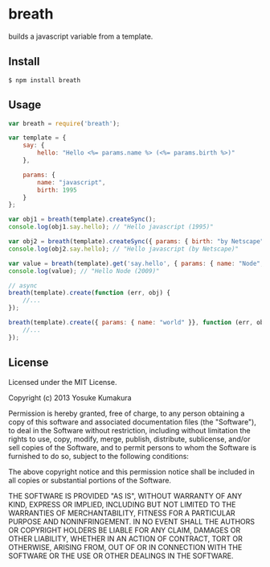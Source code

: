 breath
===========

builds a javascript variable from a template.


Install
-----

    $ npm install breath



Usage
-----

```javascript
var breath = require('breath');

var template = {
    say: {
        hello: "Hello <%= params.name %> (<%= params.birth %>)"
    },

    params: {
        name: "javascript",
        birth: 1995
    }
};

var obj1 = breath(template).createSync();
console.log(obj1.say.hello); // "Hello javascript (1995)"

var obj2 = breath(template).createSync({ params: { birth: "by Netscape" } });
console.log(obj2.say.hello); // "Hello javascript (by Netscape)"

var value = breath(template).get('say.hello', { params: { name: "Node", birth: 2009 } });
console.log(value); // "Hello Node (2009)"

// async
breath(template).create(function (err, obj) {
    //...
});

breath(template).create({ params: { name: "world" }}, function (err, obj) {
    //...
});
```



License
--------

Licensed under the MIT License.

Copyright (c) 2013 Yosuke Kumakura

Permission is hereby granted, free of charge, to any person
obtaining a copy of this software and associated documentation
files (the "Software"), to deal in the Software without
restriction, including without limitation the rights to use,
copy, modify, merge, publish, distribute, sublicense, and/or sell
copies of the Software, and to permit persons to whom the
Software is furnished to do so, subject to the following
conditions:

The above copyright notice and this permission notice shall be
included in all copies or substantial portions of the Software.

THE SOFTWARE IS PROVIDED "AS IS", WITHOUT WARRANTY OF ANY KIND,
EXPRESS OR IMPLIED, INCLUDING BUT NOT LIMITED TO THE WARRANTIES
OF MERCHANTABILITY, FITNESS FOR A PARTICULAR PURPOSE AND
NONINFRINGEMENT. IN NO EVENT SHALL THE AUTHORS OR COPYRIGHT
HOLDERS BE LIABLE FOR ANY CLAIM, DAMAGES OR OTHER LIABILITY,
WHETHER IN AN ACTION OF CONTRACT, TORT OR OTHERWISE, ARISING
FROM, OUT OF OR IN CONNECTION WITH THE SOFTWARE OR THE USE OR
OTHER DEALINGS IN THE SOFTWARE.
